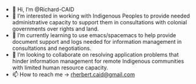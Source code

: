 - 👋 Hi, I’m @Richard-CAID
- 👀 I’m interested in working with Indigenous Peoples to provide needed administrative capacity to support them in consultations with colonial governments over rights and land.
- 🌱 I’m currently learning to use emacs/spacemacs to help provide document support and logs needed for information management in consultations and negotiations. 
- 💞️ I’m looking to collaborate on resolving application problems that hinder information management for remote Indigenous communities with limited human resource capacity.
- 📫 How to reach me -> rherbert.caid@gmail.com

<!---
Richard-CAID/Richard-CAID is a ✨ special ✨ repository because its `README.md` (this file) appears on your GitHub profile.
You can click the Preview link to take a look at your changes.
--->
